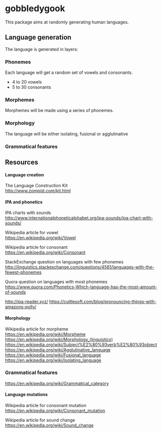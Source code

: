 # gobbledygook

This package aims at randomly generating human languages.

## Language generation

The language is generated in layers:

### Phonemes

Each language will get a random set of vowels and consonants.

- 4 to 20 vowels
- 5 to 30 consonants

### Morphemes

Morphemes will be made using a series of phonemes.

### Morphology

The language will be either isolating, fusional or agglutinative

### Grammatical features

## Resources

#### Language creation

The Language Construction Kit  
http://www.zompist.com/kit.html

#### IPA and phonetics

IPA charts with sounds  
http://www.internationalphoneticalphabet.org/ipa-sounds/ipa-chart-with-sounds/

Wikipedia article for vowel  
https://en.wikipedia.org/wiki/Vowel

Wikipedia article for consonant  
https://en.wikipedia.org/wiki/Consonant

StackExchange question on languages with few phonemes  
http://linguistics.stackexchange.com/questions/4561/languages-with-the-fewest-phonemes

Quora question on languages with most phonemes  
https://www.quora.com/Phonetics-Which-language-has-the-most-amount-of-sounds

http://ipa-reader.xyz/
https://cuttlesoft.com/blog/pronouncing-things-with-amazons-polly/

#### Morphology

Wikipedia article for morpheme  
https://en.wikipedia.org/wiki/Morpheme
https://en.wikipedia.org/wiki/Morphology_(linguistics)
https://en.wikipedia.org/wiki/Subject%E2%80%93verb%E2%80%93object
https://en.wikipedia.org/wiki/Agglutinative_language
https://en.wikipedia.org/wiki/Fusional_language
https://en.wikipedia.org/wiki/Isolating_language

### Grammatical features

https://en.wikipedia.org/wiki/Grammatical_category

#### Language mutations

Wikipedia article for consonant mutation  
https://en.wikipedia.org/wiki/Consonant_mutation

Wikipedia article for sound change  
https://en.wikipedia.org/wiki/Sound_change
